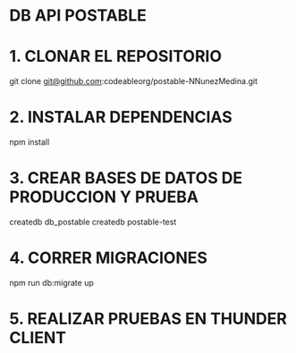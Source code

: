 # DB API POSTABLE

# 1. CLONAR EL REPOSITORIO
git clone git@github.com:codeableorg/postable-NNunezMedina.git

# 2. INSTALAR DEPENDENCIAS
npm install

# 3. CREAR BASES DE DATOS DE PRODUCCION Y PRUEBA
createdb db_postable
createdb postable-test

# 4. CORRER MIGRACIONES
npm run db:migrate up

# 5. REALIZAR PRUEBAS EN THUNDER CLIENT



